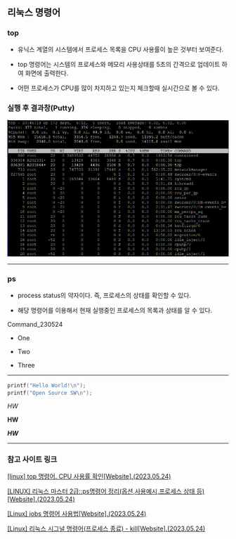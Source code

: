 ## **리눅스 명령어**

### **top**

* 유닉스 계열의 시스템에서 프로세스 목록을 CPU 사용률이 높은 것부터 보여준다.

* top 명령어는 시스템의 프로세스와 메모리 사용상태를 5초의 간격으로 업데이트 하여 화면에 출력한다.

* 어떤 프로세스가 CPU를 많이 차지하고 있는지 체크할때 실시간으로 볼 수 있다. 

### **실행 후 결과창(Putty)** 

![top.png](./top.png)

***

### **ps**

* process status의 약자이다. 즉, 프로세스의 상태를 확인할 수 있다. 

* 해당 명령어를 이용해서 현재 실행중인 프로세스의 목록과 상태를 알 수 있다. 
















Command_230524
+ One
- Two
* Three
***
``` c
printf("Hello World!\n");
printf("Open Source SW\n"); 
```
*HW*

**HW**

***HW***

***
### **참고 사이트 링크**
[[linux] top 명령어. CPU 사용률 확인[Website].(2023.05.24)](https://cheershennah.tistory.com/172)

[[LINUX] 리눅스 마스터 2급::ps명령어 정리(옵션,사용예시,프로세스 상태 등)[Website].(2023.05.24)](https://hoho325.tistory.com/429)

[[Linux] jobs 명령어 사용법[Website].(2023.05.24)](https://hbase.tistory.com/265)

[[Linux] 리눅스 시그널 명령어(프로세스 종료) - kill[Website].(2023.05.24)](https://veneas.tistory.com/entry/Linux-%EB%A6%AC%EB%88%85%EC%8A%A4-%EC%8B%9C%EA%B7%B8%EB%84%90-%EB%AA%85%EB%A0%B9%EC%96%B4%ED%94%84%EB%A1%9C%EC%84%B8%EC%8A%A4-%EC%A2%85%EB%A3%8C-kill)
